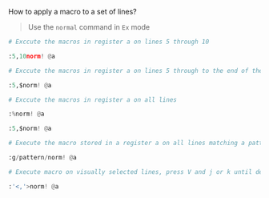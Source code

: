 How to apply a macro to a set of lines?

> Use the `normal` command in `Ex` mode

```python
# Exccute the macros in register a on lines 5 through 10

:5,10norm! @a

# Exccute the macros in register a on lines 5 through to the end of the file

:5,$norm! @a

# Exccute the macros in register a on all lines 

:%norm! @a

:5,$norm! @a

# Execute the macro stored in a register a on all lines matching a pattern

:g/pattern/norm! @a

# Execute macro on visually selected lines, press V and j or k until desred region is selected and then type :norm! @a

:'<,'>norm! @a
```
